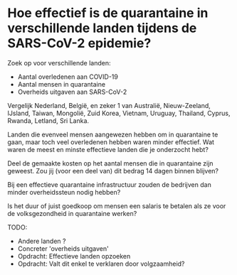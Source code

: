 # Hoe effectief is de quarantaine in verschillende landen tijdens de SARS-CoV-2 epidemie?

Zoek op voor verschillende landen:

* Aantal overledenen aan COVID-19
* Aantal mensen in quarantaine
* Overheids uitgaven aan SARS-CoV-2

Vergelijk Nederland, België, en zeker 1 van Australië, Nieuw-Zeeland, IJsland, Taiwan, Mongolië, Zuid Korea, Vietnam, Uruguay, Thailand, Cyprus, Rwanda, Letland, Sri Lanka.

Landen die evenveel mensen aangewezen hebben om in quarantaine te gaan, maar toch veel overledenen hebben waren minder effectief. Wat waren de meest en minste effectieve landen die je onderzocht hebt?

Deel de gemaakte kosten op het aantal mensen die in quarantaine zijn geweest. Zou jij (voor een deel van) dit bedrag 14 dagen binnen blijven? 

Bij een effectieve quarantaine infrastructuur zouden de bedrijven dan minder overheidssteun nodig hebben? 

Is het duur of juist goedkoop om mensen een salaris te betalen als ze voor de volksgezondheid in quarantaine werken?


TODO:
* Andere landen ?
* Concreter 'overheids uitgaven'
* Opdracht: Effectieve landen opzoeken
* Opdracht: Valt dit enkel te verklaren door volgzaamheid?